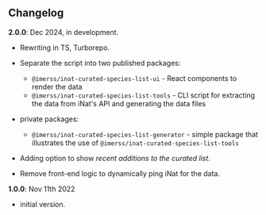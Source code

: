 ## Changelog

**2.0.0**: Dec 2024, in development.

- Rewriting in TS, Turborepo.
- Separate the script into two published packages:

  - `@imerss/inat-curated-species-list-ui` - React components to render the data
  - `@imerss/inat-curated-species-list-tools` - CLI script for extracting the data from iNat's API and generating the data files

- private packages:

  - `@imerss/inat-curated-species-list-generator` - simple package that illustrates the use of `@imerss/inat-curated-species-list-tools`

- Adding option to show _recent additions to the curated list_.
- Remove front-end logic to dynamically ping iNat for the data.

**1.0.0**: Nov 11th 2022

- initial version.
